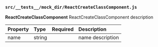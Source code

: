 ### `src/__tests__/mock_dir/ReactCreateClassComponent.js`

**ReactCreateClassComponent** ReactCreateClassComponent description

Property | Type | Required | Description
:--- | :--- | :--- | :---
name | string | | name description
